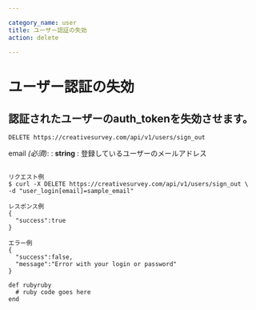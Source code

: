 ```yaml
---

category_name: user
title: ユーザー認証の失効
action: delete

---
```


# ユーザー認証の失効

## 認証されたユーザーのauth_tokenを失効させます。

`DELETE https://creativesurvey.com/api/v1/users/sign_out`

email _(必須)_:
: __string__ 
: 登録しているユーザーのメールアドレス

~~~

リクエスト例
$ curl -X DELETE https://creativesurvey.com/api/v1/users/sign_out \
-d "user_login[email]=sample_email"

レスポンス例
{
  "success":true
}

エラー例
{
  "success":false,
  "message":"Error with your login or password"
}
~~~


~~~
def rubyruby
  # ruby code goes here
end
~~~
